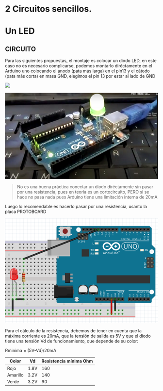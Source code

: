 # 2 Circuitos sencillos.


# Un LED

## CIRCUITO

Para las siguientes propuestas, el montaje es colocar un diodo LED, en este caso no es necesario complicarse, podemos montarlo diréctamente en el Arduino uno colocando el ánodo (pata más larga) en el pin13 y el cátodo (pata más corta) en masa GND, elegimos el pin 13 por estar al lado de GND

![](https://catedu.github.io/programa-arduino-mediante-codigo/img/Captura_de_pantalla_2015-05-19_a_las_11.31.53.png)

![](/assets/unled.png)

>No es una buena práctica conectar un diodo diréctamente sin pasar por una resistencia, pues en teoría es un cortocircuito, PERO si se hace no pasa nada pues Arduino tiene una limitación interna de 20mA

Luego lo recomendable es hacerlo pasar por una resistencia, usanto la placa PROTOBOARD

![](/assets/conexionLED.png)

Para el cálculo de la resistencia, debemos de tener en cuenta que la máxima corriente es 20mA, que la tensión de salida es 5V y que el diodo tiene una tensión Vd de funcionamiento, que depende de su color:

Rminima = (5V-Vd)/20mA

| Color | Vd | Resistencia mínima Ohm |
|-------|----|------------------------|
| Rojo | 1.8V | 160 |
| Amarillo | 3.2V | 140 |
| Verde | 3.2V | 90 |
